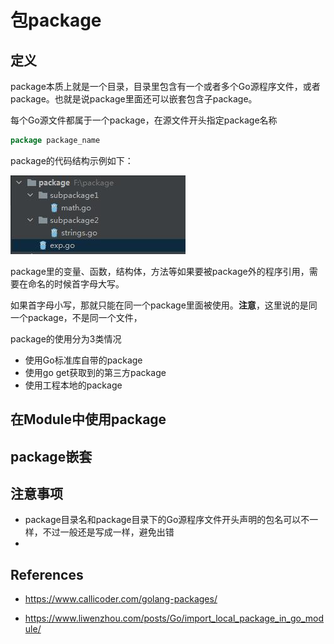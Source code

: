 # 包package

## 定义

package本质上就是一个目录，目录里包含有一个或者多个Go源程序文件，或者package。也就是说package里面还可以嵌套包含子package。

每个Go源文件都属于一个package，在源文件开头指定package名称

```go
package package_name
```

package的代码结构示例如下：

![image-20211104181754164](./img/package_structure.jpg)

package里的变量、函数，结构体，方法等如果要被package外的程序引用，需要在命名的时候首字母大写。

如果首字母小写，那就只能在同一个package里面被使用。**注意**，这里说的是同一个package，不是同一个文件，



package的使用分为3类情况

* 使用Go标准库自带的package
* 使用go get获取到的第三方package
* 使用工程本地的package



## 在Module中使用package



## package嵌套



## 注意事项

* package目录名和package目录下的Go源程序文件开头声明的包名可以不一样，不过一般还是写成一样，避免出错
* 

## References

* https://www.callicoder.com/golang-packages/

* https://www.liwenzhou.com/posts/Go/import_local_package_in_go_module/